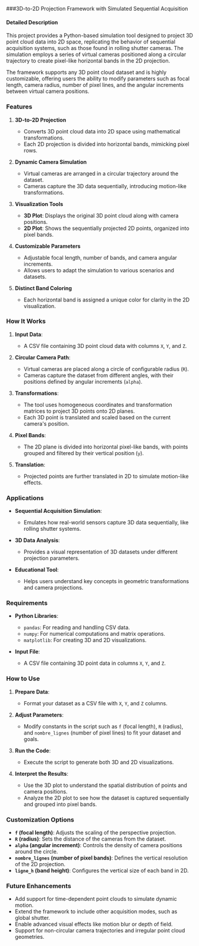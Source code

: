 ###3D-to-2D Projection Framework with Simulated Sequential Acquisition

#### **Detailed Description**  

This project provides a Python-based simulation tool designed to project 3D point cloud data into 2D space, replicating the behavior of sequential acquisition systems, such as those found in rolling shutter cameras. The simulation employs a series of virtual cameras positioned along a circular trajectory to create pixel-like horizontal bands in the 2D projection.  

The framework supports any 3D point cloud dataset and is highly customizable, offering users the ability to modify parameters such as focal length, camera radius, number of pixel lines, and the angular increments between virtual camera positions.  

### **Features**  

1. **3D-to-2D Projection**  
   - Converts 3D point cloud data into 2D space using mathematical transformations.  
   - Each 2D projection is divided into horizontal bands, mimicking pixel rows.  

2. **Dynamic Camera Simulation**  
   - Virtual cameras are arranged in a circular trajectory around the dataset.  
   - Cameras capture the 3D data sequentially, introducing motion-like transformations.  

3. **Visualization Tools**  
   - **3D Plot**: Displays the original 3D point cloud along with camera positions.  
   - **2D Plot**: Shows the sequentially projected 2D points, organized into pixel bands.  

4. **Customizable Parameters**  
   - Adjustable focal length, number of bands, and camera angular increments.  
   - Allows users to adapt the simulation to various scenarios and datasets.  

5. **Distinct Band Coloring**  
   - Each horizontal band is assigned a unique color for clarity in the 2D visualization.  

### **How It Works**  

1. **Input Data**:  
   - A CSV file containing 3D point cloud data with columns `X`, `Y`, and `Z`.  

2. **Circular Camera Path**:  
   - Virtual cameras are placed along a circle of configurable radius (`R`).  
   - Cameras capture the dataset from different angles, with their positions defined by angular increments (`alpha`).  

3. **Transformations**:  
   - The tool uses homogeneous coordinates and transformation matrices to project 3D points onto 2D planes.  
   - Each 3D point is translated and scaled based on the current camera's position.  

4. **Pixel Bands**:  
   - The 2D plane is divided into horizontal pixel-like bands, with points grouped and filtered by their vertical position (`y`).  

5. **Translation**:  
   - Projected points are further translated in 2D to simulate motion-like effects.  

### **Applications**  

- **Sequential Acquisition Simulation**:  
   - Emulates how real-world sensors capture 3D data sequentially, like rolling shutter systems.  

- **3D Data Analysis**:  
   - Provides a visual representation of 3D datasets under different projection parameters.  

- **Educational Tool**:  
   - Helps users understand key concepts in geometric transformations and camera projections.  

### **Requirements**  

- **Python Libraries**:  
  - `pandas`: For reading and handling CSV data.  
  - `numpy`: For numerical computations and matrix operations.  
  - `matplotlib`: For creating 3D and 2D visualizations.  

- **Input File**:  
  - A CSV file containing 3D point data in columns `X`, `Y`, and `Z`.  

### **How to Use**  

1. **Prepare Data**:  
   - Format your dataset as a CSV file with `X`, `Y`, and `Z` columns.  

2. **Adjust Parameters**:  
   - Modify constants in the script such as `f` (focal length), `R` (radius), and `nombre_lignes` (number of pixel lines) to fit your dataset and goals.  

3. **Run the Code**:  
   - Execute the script to generate both 3D and 2D visualizations.  

4. **Interpret the Results**:  
   - Use the 3D plot to understand the spatial distribution of points and camera positions.  
   - Analyze the 2D plot to see how the dataset is captured sequentially and grouped into pixel bands.  

### **Customization Options**  

- **`f` (focal length)**: Adjusts the scaling of the perspective projection.  
- **`R` (radius)**: Sets the distance of the cameras from the dataset.  
- **`alpha` (angular increment)**: Controls the density of camera positions around the circle.  
- **`nombre_lignes` (number of pixel bands)**: Defines the vertical resolution of the 2D projection.  
- **`ligne_h` (band height)**: Configures the vertical size of each band in 2D.  

### **Future Enhancements**  

- Add support for time-dependent point clouds to simulate dynamic motion.  
- Extend the framework to include other acquisition modes, such as global shutter.  
- Enable advanced visual effects like motion blur or depth of field.  
- Support for non-circular camera trajectories and irregular point cloud geometries.  
